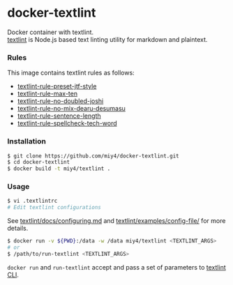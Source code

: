 docker-textlint
==========

Docker container with textlint.  
[textlint](http://textlint.github.io/) is Node.js based text linting utility for markdown and plaintext.

### Rules

This image contains textlint rules as follows:

- [textlint-rule-preset-jtf-style](https://www.npmjs.com/package/textlint-rule-preset-jtf-style)
- [textlint-rule-max-ten](https://www.npmjs.com/package/textlint-rule-max-ten)
- [textlint-rule-no-doubled-joshi](https://www.npmjs.com/package/textlint-rule-no-doubled-joshi)
- [textlint-rule-no-mix-dearu-desumasu](https://www.npmjs.com/package/textlint-rule-no-mix-dearu-desumasu)
- [textlint-rule-sentence-length](https://www.npmjs.com/package/textlint-rule-sentence-length)
- [textlint-rule-spellcheck-tech-word](https://www.npmjs.com/package/textlint-rule-spellcheck-tech-word)

### Installation

```sh
$ git clone https://github.com/miy4/docker-textlint.git
$ cd docker-textlint
$ docker build -t miy4/textlint .
```

### Usage

```sh
$ vi .textlintrc
# Edit textlint configurations
```

See [textlint/docs/configuring.md](https://github.com/textlint/textlint/blob/master/docs/configuring.md) and [textlint/examples/config-file/](https://github.com/textlint/textlint/blob/master/examples/config-file) for more details.

```sh
$ docker run -v ${PWD}:/data -w /data miy4/textlint <TEXTLINT_ARGS>
# or
$ /path/to/run-textlint <TEXTLINT_ARGS>
```

`docker run` and `run-textlint` accept and pass a set of parameters to [textlint CLI](https://github.com/textlint/textlint#cli).
